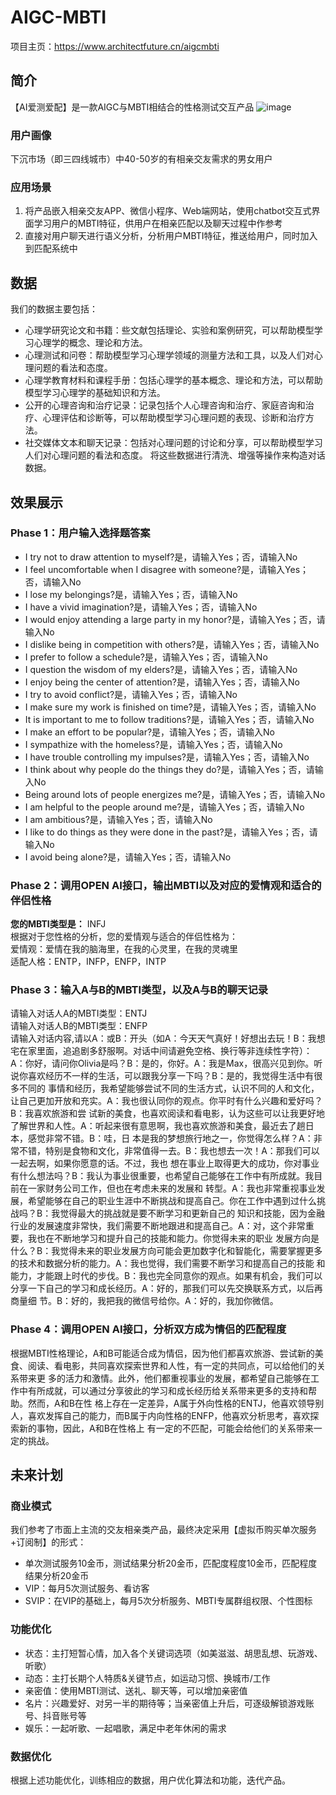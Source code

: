 # AIGC-MBTI
项目主页：https://www.architectfuture.cn/aigcmbti

## 简介
【AI爱测爱配】是一款AIGC与MBTI相结合的性格测试交互产品
![image](https://github.com/Semi-Hacker/AIGC-MBTI/assets/138411034/91783d1f-346a-43d8-bae5-62d61b1c0dde)

### 用户画像
下沉市场（即三四线城市）中40-50岁的有相亲交友需求的男女用户
### 应用场景
1. 将产品嵌入相亲交友APP、微信小程序、Web端网站，使用chatbot交互式界面学习用户的MBTI特征，供用户在相亲匹配以及聊天过程中作参考
2. 直接对用户聊天进行语义分析，分析用户MBTI特征，推送给用户，同时加入到匹配系统中


## 数据
我们的数据主要包括：
- 心理学研究论文和书籍：些文献包括理论、实验和案例研究，可以帮助模型学习心理学的概念、理论和方法。
- 心理测试和问卷：帮助模型学习心理学领域的测量方法和工具，以及人们对心理问题的看法和态度。
- 心理学教育材料和课程手册：包括心理学的基本概念、理论和方法，可以帮助模型学习心理学的基础知识和方法。
- 公开的心理咨询和治疗记录：记录包括个人心理咨询和治疗、家庭咨询和治疗、心理评估和诊断等，可以帮助模型学习心理问题的表现、诊断和治疗方法。
- 社交媒体文本和聊天记录：包括对心理问题的讨论和分享，可以帮助模型学习人们对心理问题的看法和态度。
将这些数据进行清洗、增强等操作来构造对话数据。


## 效果展示
### Phase 1：用户输入选择题答案  
- I try not to draw attention to myself?是，请输入Yes；否，请输入No 
- I feel uncomfortable when I disagree with someone?是，请输入Yes；否，请输入No  
- I lose my belongings?是，请输入Yes；否，请输入No 
- I have a vivid imagination?是，请输入Yes；否，请输入No 
- I would enjoy attending a large party in my honor?是，请输入Yes；否，请输入No  
- I dislike being in competition with others?是，请输入Yes；否，请输入No 
- I prefer to follow a schedule?是，请输入Yes；否，请输入No 
- I question the wisdom of my elders?是，请输入Yes；否，请输入No 
- I enjoy being the center of attention?是，请输入Yes；否，请输入No  
- I try to avoid conflict?是，请输入Yes；否，请输入No  
- I make sure my work is finished on time?是，请输入Yes；否，请输入No  
- It is important to me to follow traditions?是，请输入Yes；否，请输入No  
- I make an effort to be popular?是，请输入Yes；否，请输入No  
- I sympathize with the homeless?是，请输入Yes；否，请输入No   
- I have trouble controlling my impulses?是，请输入Yes；否，请输入No  
- I think about why people do the things they do?是，请输入Yes；否，请输入No  
- Being around lots of people energizes me?是，请输入Yes；否，请输入No  
- I am helpful to the people around me?是，请输入Yes；否，请输入No  
- I am ambitious?是，请输入Yes；否，请输入No  
- I like to do things as they were done in the past?是，请输入Yes；否，请输入No  
- I avoid being alone?是，请输入Yes；否，请输入No  
### Phase 2：调用OPEN AI接口，输出MBTI以及对应的爱情观和适合的伴侣性格  
**您的MBTI类型是：** INFJ  
根据对于您性格的分析，您的爱情观与适合的伴侣性格为：  
爱情观：爱情在我的脑海里，在我的心灵里，在我的灵魂里  
适配人格：ENTP，INFP，ENFP，INTP  
### Phase 3：输入A与B的MBTI类型，以及A与B的聊天记录  
请输入对话人A的MBTI类型：ENTJ  
请输入对话人B的MBTI类型：ENFP  
请输入对话内容,请以A：或B：开头（如A：今天天气真好！好想出去玩！B：我想宅在家里面，追追剧多舒服啊。对话中间请避免空格、换行等非连续性字符）：  
A：你好，请问你Olivia是吗？B：是的，你好。A：我是Max，很高兴见到你。听说你喜欢经历不一样的生活，可以跟我分享一下吗？B：是的，我觉得生活中有很多不同的 
事情和经历，我希望能够尝试不同的生活方式，认识不同的人和文化，让自己更加开放和充实。A：我也很认同你的观点。你平时有什么兴趣和爱好吗？B：我喜欢旅游和尝
试新的美食，也喜欢阅读和看电影，认为这些可以让我更好地了解世界和人性。A：听起来很有意思啊，我也喜欢旅游和美食，最近去了趟日本，感觉非常不错。B：哇，日
本是我的梦想旅行地之一，你觉得怎么样？A：非常不错，特别是食物和文化，非常值得一去。B：我也想去一次！A：那我们可以一起去啊，如果你愿意的话。不过，我也 
想在事业上取得更大的成功，你对事业有什么想法吗？B：我认为事业很重要，也希望自己能够在工作中有所成就。我目前在一家财务公司工作，但也在考虑未来的发展和 
转型。A：我也非常重视事业发展，希望能够在自己的职业生涯中不断挑战和提高自己。你在工作中遇到过什么挑战吗？B：我觉得最大的挑战就是要不断学习和更新自己的
知识和技能，因为金融行业的发展速度非常快，我们需要不断地跟进和提高自己。A：对，这个非常重要，我也在不断地学习和提升自己的技能和能力。你觉得未来的职业 
发展方向是什么？B：我觉得未来的职业发展方向可能会更加数字化和智能化，需要掌握更多的技术和数据分析的能力。A：我也觉得，我们需要不断学习和提高自己的技能
和能力，才能跟上时代的步伐。B：我也完全同意你的观点。如果有机会，我们可以分享一下自己的学习和成长经历。A：好的，那我们可以先交换联系方式，以后再商量细
节。B：好的，我把我的微信号给你。A：好的，我加你微信。
### Phase 4：调用OPEN AI接口，分析双方成为情侣的匹配程度  
根据MBTI性格理论，A和B可能适合成为情侣，因为他们都喜欢旅游、尝试新的美食、阅读、看电影，共同喜欢探索世界和人性，有一定的共同点，可以给他们的关系带来更
多的活力和激情。此外，他们都重视事业的发展，都希望自己能够在工作中有所成就，可以通过分享彼此的学习和成长经历给关系带来更多的支持和帮助。然而，A和B在性
格上存在一定差异，A属于外向性格的ENTJ，他喜欢领导别人，喜欢发挥自己的能力，而B属于内向性格的ENFP，他喜欢分析思考，喜欢探索新的事物，因此，A和B在性格上
有一定的不匹配，可能会给他们的关系带来一定的挑战。

## 未来计划
### 商业模式
我们参考了市面上主流的交友相亲类产品，最终决定采用【虚拟币购买单次服务+订阅制】的形式：
- 单次测试服务10金币，测试结果分析20金币，匹配度程度10金币，匹配程度结果分析20金币
- VIP：每月5次测试服务、看访客
- SVIP：在VIP的基础上，每月5次分析服务、MBTI专属群组权限、个性图标

### 功能优化
- 状态：主打短暂心情，加入各个关键词选项（如美滋滋、胡思乱想、玩游戏、听歌）
- 动态：主打长期个人特质&关键节点，如运动习惯、换城市/工作
- 亲密值：使用MBTI测试、送礼、聊天等，可以增加亲密值
- 名片：兴趣爱好、对另一半的期待等；当亲密值上升后，可逐级解锁游戏账号、抖音账号等
- 娱乐：一起听歌、一起唱歌，满足中老年休闲的需求

### 数据优化
根据上述功能优化，训练相应的数据，用户优化算法和功能，迭代产品。
